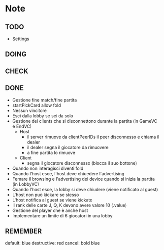 # Note

## TODO

- Settings

## DOING



## CHECK



## DONE

- Gestione fine match/fine partita
- startPickCard allow fold
- Nessun vincitore
- Esci dalla lobby se sei da solo
- Gestione dei clients che si disconnettono durante la partita (in GameVC e EndVC)
    - Host
        - il server rimuove da clientPeerIDs il peer disconnesso e chiama il dealer
        - il dealer segna il giocatore da rimuovere
        - a fine partita lo rimuove
    - Client
        - segna il giocatore disconnesso (blocca il suo bottone)
- Quando non interagisci diventi fold
- Quando l'host esce, l'host deve chiuedere l'advertising
- Femare il browsing e l'advertising dei device quando si inizia la partita (in LobbyVC)
- Quando l'host esce, la lobby si deve chiudere (viene notificato al guest)
- L'host non può kickare se stesso
- L'host notifica al guest se viene kickato 
- Il rank delle carte J, Q, K devono avere valore 10 (.value)
- Gestione del player che è anche host
- Implementare un limite di 6 giocatori in una lobby

## REMEMBER

default: blue
destructive: red
cancel: bold blue
